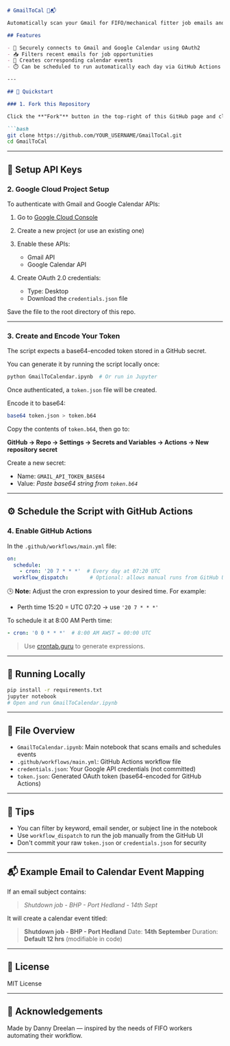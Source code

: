 ````markdown
# GmailToCal 📅📬

Automatically scan your Gmail for FIFO/mechanical fitter job emails and schedule them into your Google Calendar.

## Features

- 🔐 Securely connects to Gmail and Google Calendar using OAuth2
- 📥 Filters recent emails for job opportunities
- 📆 Creates corresponding calendar events
- ⏱️ Can be scheduled to run automatically each day via GitHub Actions

---

## 🧪 Quickstart

### 1. Fork this Repository

Click the **"Fork"** button in the top-right of this GitHub page and clone it locally:

```bash
git clone https://github.com/YOUR_USERNAME/GmailToCal.git
cd GmailToCal
````

---

## 🔑 Setup API Keys

### 2. Google Cloud Project Setup

To authenticate with Gmail and Google Calendar APIs:

1. Go to [Google Cloud Console](https://console.cloud.google.com/)
2. Create a new project (or use an existing one)
3. Enable these APIs:

   * Gmail API
   * Google Calendar API
4. Create OAuth 2.0 credentials:

   * Type: Desktop
   * Download the `credentials.json` file

Save the file to the root directory of this repo.

---

### 3. Create and Encode Your Token

The script expects a base64-encoded token stored in a GitHub secret.

You can generate it by running the script locally once:

```bash
python GmailToCalendar.ipynb  # Or run in Jupyter
```

Once authenticated, a `token.json` file will be created.

Encode it to base64:

```bash
base64 token.json > token.b64
```

Copy the contents of `token.b64`, then go to:

**GitHub → Repo → Settings → Secrets and Variables → Actions → New repository secret**

Create a new secret:

* Name: `GMAIL_API_TOKEN_BASE64`
* Value: *Paste base64 string from `token.b64`*

---

## ⚙️ Schedule the Script with GitHub Actions

### 4. Enable GitHub Actions

In the `.github/workflows/main.yml` file:

```yaml
on:
  schedule:
    - cron: '20 7 * * *'  # Every day at 07:20 UTC
  workflow_dispatch:       # Optional: allows manual runs from GitHub UI
```

🕒 **Note:** Adjust the cron expression to your desired time. For example:

* Perth time 15:20 = UTC 07:20 → use `'20 7 * * *'`

To schedule it at 8:00 AM Perth time:

```yaml
- cron: '0 0 * * *'  # 8:00 AM AWST = 00:00 UTC
```

> Use [crontab.guru](https://crontab.guru/) to generate expressions.

---

## 🐍 Running Locally

```bash
pip install -r requirements.txt
jupyter notebook
# Open and run GmailToCalendar.ipynb
```

---

## 📁 File Overview

* `GmailToCalendar.ipynb`: Main notebook that scans emails and schedules events
* `.github/workflows/main.yml`: GitHub Actions workflow file
* `credentials.json`: Your Google API credentials (not committed)
* `token.json`: Generated OAuth token (base64-encoded for GitHub Actions)

---

## 🧠 Tips

* You can filter by keyword, email sender, or subject line in the notebook
* Use `workflow_dispatch` to run the job manually from the GitHub UI
* Don't commit your raw `token.json` or `credentials.json` for security

---

## 📬 Example Email to Calendar Event Mapping

If an email subject contains:

> *Shutdown job - BHP - Port Hedland - 14th Sept*

It will create a calendar event titled:

> **Shutdown job - BHP - Port Hedland**
> Date: **14th September**
> Duration: **Default 12 hrs** (modifiable in code)

---

## 📜 License

MIT License

---

## 🙌 Acknowledgements

Made by Danny Dreelan — inspired by the needs of FIFO workers automating their workflow.